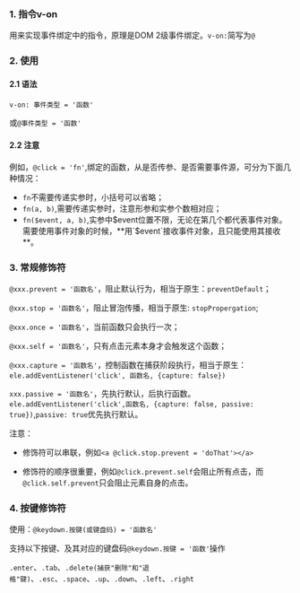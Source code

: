 ### 1. 指令v-on

用来实现事件绑定中的指令，原理是DOM 2级事件绑定。`v-on:`简写为`@`

### 2. 使用

#### 2.1 语法

`v-on: 事件类型 = '函数'`

或`@事件类型 = '函数'`

#### 2.2 注意

例如，`@click = 'fn'`,绑定的函数，从是否传参、是否需要事件源，可分为下面几种情况：

- `fn`不需要传递实参时，小括号可以省略；
- `fn(a, b)`,需要传递实参时，注意形参和实参个数相对应；
- `fn($event, a, b)`,实参中$event位置不限，无论在第几个都代表事件对象。需要使用事件对象的时候，**用`$event`接收事件对象，且只能使用其接收**。

### 3. 常规修饰符

`@xxx.prevent = '函数名'`，阻止默认行为，相当于原生：`preventDefault`；

`@xxx.stop = '函数名'`，阻止冒泡传播，相当于原生: `stopPropergation`;

`@xxx.once = '函数名'`，当前函数只会执行一次；

`@xxx.self = '函数名'`，只有点击元素本身才会触发这个函数；

`@xxx.capture = '函数名'`，控制函数在捕获阶段执行，相当于原生：`ele.addEventListener('click', 函数名, {capture: false})`

`xxx.passive = '函数名'`，先执行默认，后执行函数。`ele.addEventListener('click',函数名, {capture: false, passive: true})`,`passive: true`优先执行默认。

注意：

- 修饰符可以串联，例如`<a @click.stop.prevent = 'doThat'></a>`

- 修饰符的顺序很重要，例如`@click.prevent.self`会阻止所有点击，而`@click.self.prevent`只会阻止元素自身的点击。

### 4. 按键修饰符

使用：`@keydown.按键(或键盘码) = '函数名'`

支持以下按键、及其对应的键盘码`@keydown.按键 = '函数'`操作

`.enter`、`.tab`、`.delete(捕获"删除"和"退格"键)`、`.esc`、`.space`、`.up`、`.down`、`.left`、`.right`

